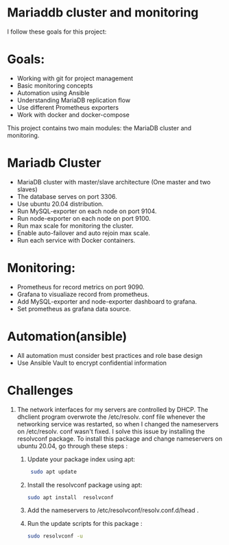 # Mariaddb cluster and monitoring

I follow these goals for this project:
# Goals:

- Working with git for project management 
- Basic monitoring concepts
- Automation using Ansible 
- Understanding MariaDB replication flow 
- Use different Prometheus exporters
- Work with docker and docker-compose


This project contains two main modules: the MariaDB cluster and monitoring.

# Mariadb Cluster
- MariaDB cluster with master/slave architecture (One master and two slaves)
- The database serves on port 3306.
- Use ubuntu 20.04 distribution.
- Run MySQL-exporter on each node on port 9104.
- Run node-exporter on each node on port 9100.
- Run max scale for monitoring the cluster.
- Enable auto-failover and auto rejoin max scale.
- Run each service with Docker containers.

# Monitoring:

- Prometheus for record metrics on port 9090.
- Grafana to visualiaze record from prometheus.
- Add MySQL-exporter and node-exporter dashboard to grafana.
- Set prometheus as grafana data source.


# Automation(ansible) 
- All automation must consider best practices and role base design
- Use Ansible Vault to encrypt confidential information

# Challenges
1. The network interfaces for my servers are controlled by DHCP. The dhclient program          overwrote the /etc/resolv. conf file whenever the networking service was restarted, so      when I changed the nameservers on /etc/resolv. conf wasn't fixed. I solve this issue by     installing the resolvconf package.
   To install this package and change nameservers on ubuntu 20.04, go through these steps  :
    1. Update your package index using apt:
     
        ```sh
         sudo apt update
         ```
    2. Install the resolvconf package using apt:
        ```sh
        sudo apt install  resolvconf
        ```
    3. Add the nameservers to /etc/resolvconf/resolv.conf.d/head .

    4. Run the update scripts for this package :
        ```sh
        sudo resolvconf -u
        ```
